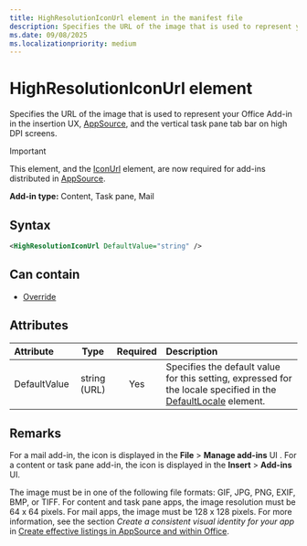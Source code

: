 ```yaml
---
title: HighResolutionIconUrl element in the manifest file
description: Specifies the URL of the image that is used to represent your Office Add-in in the insertion UX and Office Store on high DPI screens.
ms.date: 09/08/2025
ms.localizationpriority: medium
---
```


# HighResolutionIconUrl element

Specifies the URL of the image that is used to represent your Office Add-in in the insertion UX, [AppSource](https://appsource.microsoft.com), and the vertical task pane tab bar on high DPI screens.

> [!IMPORTANT]
> This element, and the [IconUrl](highresolutioniconurl.md) element, are now required for add-ins distributed in [AppSource](https://appsource.microsoft.com). 


**Add-in type:** Content, Task pane, Mail

## Syntax

```XML
<HighResolutionIconUrl DefaultValue="string" />
```

## Can contain

- [Override](override.md)

## Attributes

|Attribute|Type|Required|Description|
|:-----|:-----:|:-----:|:-----|
|DefaultValue|string (URL)|Yes|Specifies the default value for this setting, expressed for the locale specified in the [DefaultLocale](defaultlocale.md) element.|

## Remarks

For a mail add-in, the icon is displayed in the **File** > **Manage add-ins** UI . For a content or task pane add-in, the icon is displayed in the **Insert** > **Add-ins** UI.

The image must be in one of the following file formats: GIF, JPG, PNG, EXIF, BMP, or TIFF. For content and task pane apps, the image resolution must be 64 x 64 pixels. For mail apps, the image must be 128 x 128 pixels. For more information, see the section  _Create a consistent visual identity for your app_ in [Create effective listings in AppSource and within Office](/partner-center/marketplace-offers/create-effective-office-store-listings#create-a-consistent-visual-identity).
